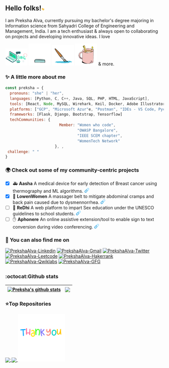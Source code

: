 ## Hello folks!<img src="https://raw.githubusercontent.com/prekshapalva/prekshapalva/master/wave.gif" width="10px">
I am Preksha Alva, currently pursuing my bachelor's degree majoring in Information science from Sahyadri College of Engineering and Management, India. I am a tech enthusiast & always open to collaborating on projects and developing innovative ideas. I love


<img src="https://raw.githubusercontent.com/prekshapalva/prekshapalva/master/code.gif" width="70px"> <img src="https://raw.githubusercontent.com/prekshapalva/prekshapalva/master/reading2.gif" width="70px"> <img src="https://raw.githubusercontent.com/prekshapalva/prekshapalva/master/todraw.gif" width="70px"> <img src="https://raw.githubusercontent.com/prekshapalva/prekshapalva/master/coffee.gif" width="70px"> & more.

### :sparkles: A little more about me
```javascript
const preksha = {
  pronouns: "she" | "her",
  languages: [Python, C, C++, Java, SQL, PHP, HTML, JavaScript],
  tools: [React, Node, MySQL, Wirehark, Keil, Docker, Adobe Illustrator, Adobe XD, Figma and Canva ],
  platforms: ["GCP", "Microsoft Azur"e, "Postman", "IDEs - VS Code, Pycharm, Android Studio and Colab"],
  frameworks: [Flask, Django, Bootstrap, Tensorflow]
  techCommunities: {
                        Member: "Women who code",
                                "OWASP Bangalore",
                                "IEEE SCEM chapter",
                                "WomenTech Network"
                      }, ,
 challenge: " "
}

```
### :earth_africa: Check out some of my community-centric projects  
- [x] :ambulance: **Aasha** A medical device for early detection of Breast cancer using thermography and ML algorithms. <a href="https://sites.google.com/view/detection-of-breast-cancer/home?authuser=0"><img src="https://raw.githubusercontent.com/prekshapalva/prekshapalva/master/link.png" alt="Aasha" width="15px"></a>
- [x] :woman: **LowenWomen** A massager belt to mitigate abdominal cramps and back pain caused due to dysmennorrhea. <a href="https://sites.google.com/view/detection-of-breast-cancer/home?authuser=0"><img src="https://raw.githubusercontent.com/prekshapalva/prekshapalva/master/link.png" alt="LowenWomen" width="15px"></a>
- [ ] :restroom: **ReDhi** A web platform to impart Sex education under the UNESCO guidelines to school students. <a href="https://sites.google.com/view/detection-of-breast-cancer/home?authuser=0"><img src="https://raw.githubusercontent.com/prekshapalva/prekshapalva/master/link.png" alt="ReDhi" width="15px"></a>
- [ ] :hand: **Aphonere** An online assistive extension/tool to enable sign to text conversion during video conferencing. <a href="https://sites.google.com/view/detection-of-breast-cancer/home?authuser=0"><img src="https://raw.githubusercontent.com/prekshapalva/prekshapalva/master/link.png" alt="Aphonere" width="15px"></a>

### 👀 You can also find me on 
<a href="https://www.linkedin.com/in/preksha-p-alva" target="blank"><img src="https://img.shields.io/badge/LinkedIn-0077B5?style=for-the-badge&logo=linkedin&logoColor=white" alt="PrekshaAlva-Linkedin" /></a> 
<a href="mailto:alvapreksha19@gmail.com" target="blank"><img src="https://img.shields.io/badge/Gmail-c14438?style=for-the-badge&logo=gmail&logoColor=white" alt="PrekshaAlva-Gmail" /></a>
<a href="https://twitter.com/PrekshaAlva" target="blank"><img src="https://img.shields.io/badge/Twitter-1DA1F2?style=for-the-badge&logo=twitter&logoColor=white" alt="PrekshaAlva-Twitter" /></a>
<a href="https://leetcode.com/.../" target="blank"><img src="https://img.shields.io/badge/-LeetCode-FFA116?style=for-the-badge&logo=LeetCode&logoColor=black" alt="PrekshaAlva-Leetcode" /></a>
<a href="https://hackerrank.com/.../" target="blank"><img src="https://img.shields.io/badge/-Hakerrank-green?style=for-the-badge&logo=Hackerrank&logoColor=black" alt="PrekshaAlva-Hakerrank" /></a>
<a href="https://www.cloudskillsboost.google/public_profiles/137d0387-aac2-4ce2-ba86-7f9a318f632e" target="blank"><img src="https://img.shields.io/badge/Qwiklabs-orange?style=for-the-badge&logo=Qwiklabs" alt="PrekshaAlva-Qwiklabs" /></a>
<a href="https://auth.geeksforgeeks.org/user/.../" target="blank"><img src="https://img.shields.io/badge/GeeksforGeeks-brightgreen?style=for-the-badge&logo=GeeksforGeeks" alt="PrekshaAlva-GFG" /></a>

##
### :octocat:Github stats 
| <a href="https://github.com/prekshapalva/github-readme-stats"><img align="center" src="https://github-readme-stats.vercel.app/api?username=prekshapalva&show_icons=true&include_all_commits=true&theme=buefy&hide_border=true" alt="Preksha's github stats" /></a> | <a href="https://github.com/prekshapalva/github-readme-stats"><img align="center" src="https://github-readme-stats.vercel.app/api/top-langs/?username=prekshapalva&layout=compact&theme=buefy&hide_border=true" /></a> |
| ------------- | ------------- |

### :star:Top Repositories
<a href="https://github.com/prekshapalva/...">
  <img align="center" src="..." />
</a>
<a href="https://github.com/prekshapalva/ ,...">
  
  <img align="center" src="..." />
</a>

<img src="https://raw.githubusercontent.com/prekshapalva/prekshapalva/master/thankyou.gif" width="150px">
